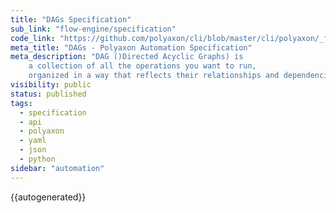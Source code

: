 ```yaml
---
title: "DAGs Specification"
sub_link: "flow-engine/specification"
code_link: "https://github.com/polyaxon/cli/blob/master/cli/polyaxon/_flow/run/dag.py"
meta_title: "DAGs - Polyaxon Automation Specification"
meta_description: "DAG ()Directed Acyclic Graphs) is
    a collection of all the operations you want to run,
    organized in a way that reflects their relationships and dependencies."
visibility: public
status: published
tags:
  - specification
  - api
  - polyaxon
  - yaml
  - json
  - python
sidebar: "automation"
---
```


{{autogenerated}}
